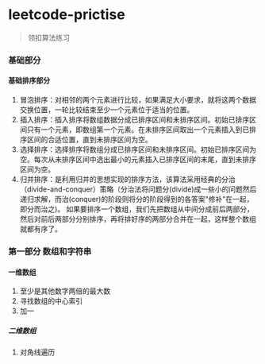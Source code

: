 # leetcode-prictise
> 领扣算法练习

### 基础部分

#### 基础排序部分
1. 冒泡排序：对相邻的两个元素进行比较，如果满足大小要求，就将这两个数据交换位置，一轮比较结束至少一个元素位于适当的位置。
2. 插入排序：插入排序将数组数据分成已排序区间和未排序区间。初始已排序区间只有一个元素，即数组第一个元素。在未排序区间取出一个元素插入到已排序区间的合适位置，直到未排序区间为空。
3. 选择排序：选择排序将数组分成已排序区间和未排序区间。初始已排序区间为空。每次从未排序区间中选出最小的元素插入已排序区间的末尾，直到未排序区间为空。
4. 归并排序：是利用归并的思想实现的排序方法，该算法采用经典的分治（divide-and-conquer）策略（分治法将问题分(divide)成一些小的问题然后递归求解，而治(conquer)的阶段则将分的阶段得到的各答案"修补"在一起，即分而治之)。
如果要排序一个数组，我们先把数组从中间分成前后两部分，然后对前后两部分分别排序，再将排好序的两部分合并在一起，这样整个数组就都有序了。

### 第一部分 数组和字符串

#### 一维数组
1. 至少是其他数字两倍的最大数 
2. 寻找数组的中心索引 
3. 加一 

##### 二维数组
1. 对角线遍历
